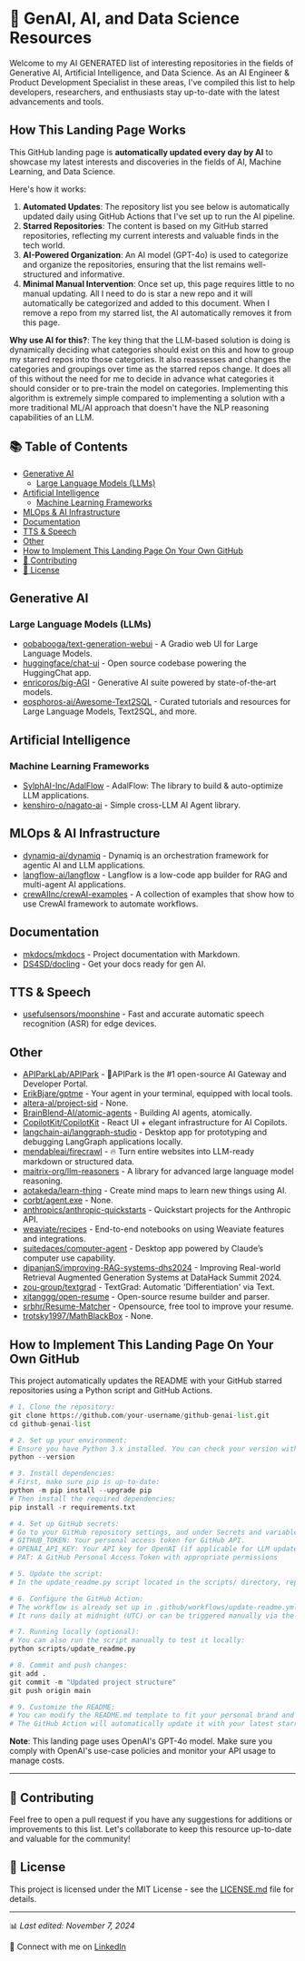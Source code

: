 # 🤖 GenAI, AI, and Data Science Resources

Welcome to my AI GENERATED list of interesting repositories in the fields of Generative AI, Artificial Intelligence, and Data Science. As an AI Engineer & Product Development Specialist in these areas, I've compiled this list to help developers, researchers, and enthusiasts stay up-to-date with the latest advancements and tools.

## How This Landing Page Works

This GitHub landing page is **automatically updated every day by AI** to showcase my latest interests and discoveries in the fields of AI, Machine Learning, and Data Science.

Here's how it works:

1. **Automated Updates**: The repository list you see below is automatically updated daily using GitHub Actions that I've set up to run the AI pipeline.
2. **Starred Repositories**: The content is based on my GitHub starred repositories, reflecting my current interests and valuable finds in the tech world.
3. **AI-Powered Organization**: An AI model (GPT-4o) is used to categorize and organize the repositories, ensuring that the list remains well-structured and informative.
4. **Minimal Manual Intervention**: Once set up, this page requires little to no manual updating. All I need to do is star a new repo and it will automatically be categorized and added to this document. When I remove a repo from my starred list, the AI automatically removes it from this page.

**Why use AI for this?**: The key thing that the LLM-based solution is doing is dynamically deciding what categories should exist on this and how to group my starred repos into those categories. It also reassesses and changes the categories and groupings over time as the starred repos change. It does all of this without the need for me to decide in advance what categories it should consider or to pre-train the model on categories. Implementing this algorithm is extremely simple compared to implementing a solution with a more traditional ML/AI approach that doesn't have the NLP reasoning capabilities of an LLM.

## 📚 Table of Contents

- [Generative AI](#generative-ai)
  - [Large Language Models (LLMs)](#large-language-models-llms)
- [Artificial Intelligence](#artificial-intelligence)
  - [Machine Learning Frameworks](#machine-learning-frameworks)
- [MLOps & AI Infrastructure](#mlops--ai-infrastructure)
- [Documentation](#documentation)
- [TTS & Speech](#tts--speech)
- [Other](#other)
- [How to Implement This Landing Page On Your Own GitHub](#how-to-implement-this-landing-page-on-your-own-github)
- [🌟 Contributing](#-contributing)
- [📄 License](#-license)

## Generative AI

### Large Language Models (LLMs)

- [oobabooga/text-generation-webui](https://github.com/oobabooga/text-generation-webui) - A Gradio web UI for Large Language Models.
- [huggingface/chat-ui](https://github.com/huggingface/chat-ui) - Open source codebase powering the HuggingChat app.
- [enricoros/big-AGI](https://github.com/enricoros/big-AGI) - Generative AI suite powered by state-of-the-art models.
- [eosphoros-ai/Awesome-Text2SQL](https://github.com/eosphoros-ai/Awesome-Text2SQL) - Curated tutorials and resources for Large Language Models, Text2SQL, and more.

## Artificial Intelligence

### Machine Learning Frameworks

- [SylphAI-Inc/AdalFlow](https://github.com/SylphAI-Inc/AdalFlow) - AdalFlow: The library to build & auto-optimize LLM applications.
- [kenshiro-o/nagato-ai](https://github.com/kenshiro-o/nagato-ai) - Simple cross-LLM AI Agent library.

## MLOps & AI Infrastructure

- [dynamiq-ai/dynamiq](https://github.com/dynamiq-ai/dynamiq) - Dynamiq is an orchestration framework for agentic AI and LLM applications.
- [langflow-ai/langflow](https://github.com/langflow-ai/langflow) - Langflow is a low-code app builder for RAG and multi-agent AI applications.
- [crewAIInc/crewAI-examples](https://github.com/crewAIInc/crewAI-examples) - A collection of examples that show how to use CrewAI framework to automate workflows.

## Documentation

- [mkdocs/mkdocs](https://github.com/mkdocs/mkdocs) - Project documentation with Markdown.
- [DS4SD/docling](https://github.com/DS4SD/docling) - Get your docs ready for gen AI.

## TTS & Speech

- [usefulsensors/moonshine](https://github.com/usefulsensors/moonshine) - Fast and accurate automatic speech recognition (ASR) for edge devices.

## Other

- [APIParkLab/APIPark](https://github.com/APIParkLab/APIPark) - 🦄APIPark is the #1 open-source AI Gateway and Developer Portal.
- [ErikBjare/gptme](https://github.com/ErikBjare/gptme) - Your agent in your terminal, equipped with local tools.
- [altera-al/project-sid](https://github.com/altera-al/project-sid) - None.
- [BrainBlend-AI/atomic-agents](https://github.com/BrainBlend-AI/atomic-agents) - Building AI agents, atomically.
- [CopilotKit/CopilotKit](https://github.com/CopilotKit/CopilotKit) - React UI + elegant infrastructure for AI Copilots.
- [langchain-ai/langgraph-studio](https://github.com/langchain-ai/langgraph-studio) - Desktop app for prototyping and debugging LangGraph applications locally.
- [mendableai/firecrawl](https://github.com/mendableai/firecrawl) - 🔥 Turn entire websites into LLM-ready markdown or structured data.
- [maitrix-org/llm-reasoners](https://github.com/maitrix-org/llm-reasoners) - A library for advanced large language model reasoning.
- [aotakeda/learn-thing](https://github.com/aotakeda/learn-thing) - Create mind maps to learn new things using AI.
- [corbt/agent.exe](https://github.com/corbt/agent.exe) - None.
- [anthropics/anthropic-quickstarts](https://github.com/anthropics/anthropic-quickstarts) - Quickstart projects for the Anthropic API.
- [weaviate/recipes](https://github.com/weaviate/recipes) - End-to-end notebooks on using Weaviate features and integrations.
- [suitedaces/computer-agent](https://github.com/suitedaces/computer-agent) - Desktop app powered by Claude’s computer use capability.
- [dipanjanS/improving-RAG-systems-dhs2024](https://github.com/dipanjanS/improving-RAG-systems-dhs2024) - Improving Real-world Retrieval Augmented Generation Systems at DataHack Summit 2024.
- [zou-group/textgrad](https://github.com/zou-group/textgrad) - TextGrad: Automatic 'Differentiation' via Text.
- [xitanggg/open-resume](https://github.com/xitanggg/open-resume) - Open-source resume builder and parser.
- [srbhr/Resume-Matcher](https://github.com/srbhr/Resume-Matcher) - Opensource, free tool to improve your resume.
- [trotsky1997/MathBlackBox](https://github.com/trotsky1997/MathBlackBox) - None.

## How to Implement This Landing Page On Your Own GitHub

This project automatically updates the README with your GitHub starred repositories using a Python script and GitHub Actions.

```python
# 1. Clone the repository:
git clone https://github.com/your-username/github-genai-list.git
cd github-genai-list

# 2. Set up your environment:
# Ensure you have Python 3.x installed. You can check your version with:
python --version

# 3. Install dependencies:
# First, make sure pip is up-to-date:
python -m pip install --upgrade pip
# Then install the required dependencies:
pip install -r requirements.txt

# 4. Set up GitHub secrets:
# Go to your GitHub repository settings, and under Secrets and variables > Actions, create the following secrets:
# GITHUB_TOKEN: Your personal access token for GitHub API.
# OPENAI_API_KEY: Your API key for OpenAI (if applicable for LLM updates).
# PAT: A GitHub Personal Access Token with appropriate permissions

# 5. Update the script:
# In the update_readme.py script located in the scripts/ directory, replace "YourGitHubUsername" with your actual GitHub username.

# 6. Configure the GitHub Action:
# The workflow is already set up in .github/workflows/update-readme.yml.
# It runs daily at midnight (UTC) or can be triggered manually via the GitHub Actions tab.

# 7. Running locally (optional):
# You can also run the script manually to test it locally:
python scripts/update_readme.py

# 8. Commit and push changes:
git add .
git commit -m "Updated project structure"
git push origin main

# 9. Customize the README:
# You can modify the README.md template to fit your personal brand and interests.
# The GitHub Action will automatically update it with your latest starred repositories daily.
```

**Note**: This landing page uses OpenAI's GPT-4o model. Make sure you comply with OpenAI's use-case policies and monitor your API usage to manage costs.

---

## 🌟 Contributing

Feel free to open a pull request if you have any suggestions for additions or improvements to this list. Let's collaborate to keep this resource up-to-date and valuable for the community!

## 📄 License

This project is licensed under the MIT License - see the [LICENSE.md](LICENSE.md) file for details.

---

📊 *Last edited: November 7, 2024*

🔗 Connect with me on [LinkedIn](https://www.linkedin.com/in/taubersean)